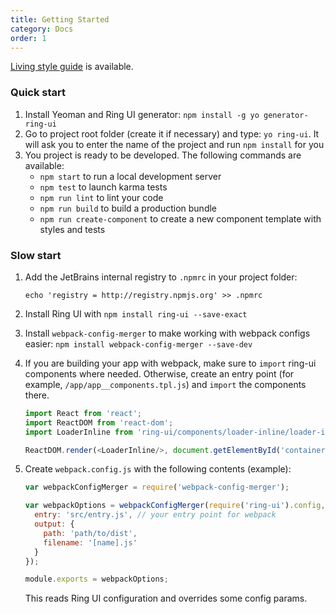 ```yaml
---
title: Getting Started
category: Docs 
order: 1
---
```


[Living style guide](http://ring-ui.github.io) is available.

### Quick start

1. Install Yeoman and Ring UI generator: `npm install -g yo generator-ring-ui`
2. Go to project root folder (create it if necessary) and type: `yo ring-ui`. It will ask you to enter the name of the project and run `npm install` for you
3. You project is ready to be developed. The following commands are available:
   - `npm start` to run a local development server
   - `npm test` to launch karma tests
   - `npm run lint` to lint your code
   - `npm run build` to build a production bundle
   - `npm run create-component` to create a new component template with styles and tests

### Slow start

1. Add the JetBrains internal registry to `.npmrc` in your project folder:
   ``` shell
   echo 'registry = http://registry.npmjs.org' >> .npmrc
   ```
2. Install Ring UI with `npm install ring-ui --save-exact` 
3. Install `webpack-config-merger` to make working with webpack configs easier: `npm install webpack-config-merger --save-dev`
4. If you are building your app with webpack, make sure to `import` ring-ui components where needed. Otherwise, create an entry point (for example, `/app/app__components.tpl.js`) and
`import` the components there. 
   ``` javascript
   import React from 'react';
   import ReactDOM from 'react-dom';
   import LoaderInline from 'ring-ui/components/loader-inline/loader-inline';
   
   ReactDOM.render(<LoaderInline/>, document.getElementById('container'));
   ```
5. Create `webpack.config.js` with the following contents (example):
   ``` javascript
   var webpackConfigMerger = require('webpack-config-merger');
   
   var webpackOptions = webpackConfigMerger(require('ring-ui').config, {
     entry: 'src/entry.js', // your entry point for webpack
     output: {
       path: 'path/to/dist',
       filename: '[name].js'
     }
   });
   
   module.exports = webpackOptions;
   ```

   This reads Ring UI configuration and overrides some config params.
